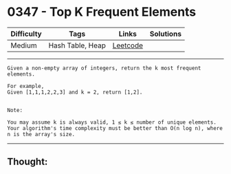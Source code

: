 # 0347 - Top K Frequent Elements

Difficulty  | Tags | Links | Solutions
----------- | ---- | ----- | -----
Medium | Hash Table, Heap | [Leetcode](https://leetcode.com/problems/top-k-frequent-elements/description/) |


-----------

```
Given a non-empty array of integers, return the k most frequent elements.

For example,
Given [1,1,1,2,2,3] and k = 2, return [1,2].


Note: 

You may assume k is always valid, 1 ≤ k ≤ number of unique elements.
Your algorithm's time complexity must be better than O(n log n), where n is the array's size.
```

-----------

## Thought:
